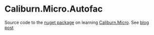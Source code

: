 Caliburn.Micro.Autofac
======================
                       
Source code to the [nuget package](http://buksbaum.us/tag/caliburn-micro/) on learning [Caliburn.Micro](http://caliburnmicro.codeplex.com/).
See [blog post](http://buksbaum.us/2011/06/12/introducing-caliburn-micro-autofac/)